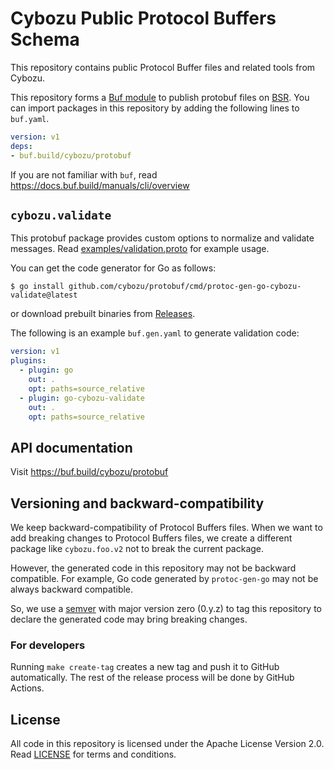 # Cybozu Public Protocol Buffers Schema

This repository contains public Protocol Buffer files and related tools from Cybozu.

This repository forms a [Buf module][module] to publish protobuf files on [BSR][BSR].
You can import packages in this repository by adding the following lines to `buf.yaml`.

```yaml
version: v1
deps:
- buf.build/cybozu/protobuf
```

If you are not familiar with `buf`, read https://docs.buf.build/manuals/cli/overview

## `cybozu.validate`

This protobuf package provides custom options to normalize and validate messages.
Read [examples/validation.proto](examples/validation.proto) for example usage.

You can get the code generator for Go as follows:

```console
$ go install github.com/cybozu/protobuf/cmd/protoc-gen-go-cybozu-validate@latest
```

or download prebuilt binaries from [Releases](https://github.com/cybozu/protobuf/releases/latest).

The following is an example `buf.gen.yaml` to generate validation code:

```yaml
version: v1
plugins:
  - plugin: go
    out: .
    opt: paths=source_relative
  - plugin: go-cybozu-validate
    out: .
    opt: paths=source_relative
```

## API documentation

Visit https://buf.build/cybozu/protobuf

## Versioning and backward-compatibility

We keep backward-compatibility of Protocol Buffers files.
When we want to add breaking changes to Protocol Buffers files, we create
a different package like `cybozu.foo.v2` not to break the current package.

However, the generated code in this repository may not be backward compatible.
For example, Go code generated by `protoc-gen-go` may not be always backward compatible.

So, we use a [semver](https://semver.org/) with major version zero (0.y.z) to
tag this repository to declare the generated code may bring breaking changes.

### For developers

Running `make create-tag` creates a new tag and push it to GitHub automatically.
The rest of the release process will be done by GitHub Actions.

## License

All code in this repository is licensed under the Apache License Version 2.0.
Read [LICENSE](LICENSE) for terms and conditions.

[module]: https://docs.buf.build/bsr/overview#modules
[BSR]: https://docs.buf.build/bsr/introduction
